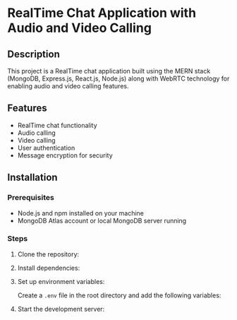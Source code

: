 # RealTime Chat Application with Audio and Video Calling

## Description

This project is a RealTime chat application built using the MERN stack (MongoDB, Express.js, React.js, Node.js) along with WebRTC technology for enabling audio and video calling features.

## Features

- RealTime chat functionality
- Audio calling
- Video calling
- User authentication
- Message encryption for security

## Installation

### Prerequisites

- Node.js and npm installed on your machine
- MongoDB Atlas account or local MongoDB server running

### Steps

1. Clone the repository:
   
2. Install dependencies:

3. Set up environment variables:

   Create a `.env` file in the root directory and add the following variables:

4. Start the development server:




